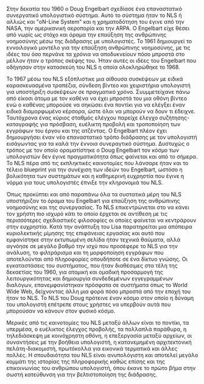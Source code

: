 Στην δεκατία του 1960 ο Doug Engelbart σχεδίασε ένα επαναστατικό συνεργατικό υπολογιστικό σύστημα. Αυτό το σύστημα ήταν το NLS ή αλλιώς και "oN-Line System" και η χρηματοδότηση του έγινε από την NASA, την αμερικανική αεροπορία και την ARPA. O Engelbart είχε θέσει από νωρίς ως στόχο και όραμα την επαύξηση της ανθρώπινης νοημοσύνης μέσω της διάδρασης με υπολογιστές. Το 1961 δημιουργεί το εννοιλογικό μοντέλο για την επαύξηση ανθρώπινης νοημοσύνης, με τις ιδέες του όσο περνάνε τα χρόνια να αποδυκνείουν πόσο μπροστά στο μέλλον ήταν ο τρόπος σκέψης του. Ήταν αυτές οι ιδέες του Engelbart που οδήγησαν στην κατασκεύη του NLS η οποία ολοκληρώθηκε το 1968.

Το 1967 μέσω του NLS εξόπλιστικε μια αίθουσα συσκέψεων με ειδικά καρασκευασμένα τραπέζια, σύνδεση βίντεο και χειριστήρια υπολογιστή για υποστήριξη συσκέψεων σε πραγματικό χρόνο. Συυμμετείχανε πάνω από είκοσι άτομα με τον καθένα να έχει μπροστά του μια οθόνη βίντεο ενώ ο καθένας μπορούσε να σηκώσει ένα ποντίκι για να ελέγξει έναν ειδικά διαμορφωμένο κέρσορα, ώστε όλοι να μπορούν να δουν τι έδειχνε. Ταυτόχρονα ένας κύριος σταθμός ελέγχου παρείχε έλεγχο συζήτησης-καταγραφής για πρόσβαση, ευέλικτη προβολή και τροποποίηση των εγγράφων του έργου και της ατζέντας. Ο Engelbart πλέον έχει δημιουργήσει έναν νέο επαναστατικό τρόπο διάδρασης με τον υπολογιστή εισάγωντας για τα καλά την έννοια συνεραγτικό σύστημα. Δυστυχώς ο τρόπος με τον οποίο οραματίστηκε ο Doug Engelbart τον κόσμο των υπολογιστών δεν έγινε πραγματικότητα όπως φαίνεται και από το σήμερα. Το NLS πέρα από τις εκπληκτικές καινοτομίες που λάνσαρε ήταν και το τέλειο blueprint για την συνέχιση των ιδεών του Engelbart, ωστόσο η βολικότητα των συστημάτων και η καθημερινή ευχρηστία που έγινε η νόρμα για τους υπολογιστές έπνιξε την κληρονομιά του NLS.

Όπως προκύπτει και από παραπάνω όλα τα συστατικά μέρη του NLS υποστήριζαν το όραμα του Engelbart για επαύξηση της ανθρώπινης νοημοσύνης και της συνεργασίας. Το NLS επικεντρώνεται στο να κάνει τον χρήστη πιο ισχυρό κάτι το οποίο έρχεται σε αντίθεση με τις περισσότερες σχεδιαστικές φιλοσοφίες οι οποίες φαίνεται να κεντράρουν στην ευχρηστία. Κατά την ανάπτυξη του Lisa παρατηρείται μια απόπειρα κυριολεκτικής μίμησης της επιφάνειας εργασίας και αυτό που εμφανίστηκε στην εκτυπωμένη σελίδα ήταν τεχνικά θαύματα, αλλά αγνόησε σε μεγάλο βαθμό την ισχύ που προσέφερε το NLS για την ανάλυση, το φιλτράρισμα και τη μορφοποίηση εγγράφων που αποτελούνται από πληροφορίες οπουδήποτε σε ένα δίκτυο γνώσης. Οι εγκαταστάσεις του συστήματος, που ήταν διαθέσιμες στα τέλη της δεκαετίας του 1960, για ατομική και ομαδική προσαρμογή της λειτουργικότητας και δημιουργία συνδεδεμένων εγγεγραμμένων διαλόγων, επανεμφανίστηκαν πρόσφατα σε συστήματα όπως το World Wide Web, δείχνοντας άλλη μια φορά πόσο μπροστά από την εποχή του ήταν το NLS. Το NLS του Doug πρότεινε έναν κόσμο στον οποίο η δύναμη του υπολογιστή επέτρεπε στους χρήστες να υπερβούν αυτά που μπορούσαν να κάνουν στον φυσικό κόσμο.

Μερικές από τις καινοτομίες του NLS μεταξύ άλλων είναι το ποντίκι, τα υπερμέσα, ο ευέλικτος έλεγχος προβολής, τα πολλαπλά παράθυρα, η τηλεδιάσκεψη με κοινόχρηστη οθόνη, η επεξεργασία μεταξύ αρχείων, οι συναντήσεις με την βοήθεια υπολογιστή, η κατανεμημένη αρχιτεκτονική πελάτη-διακομιστή, πρωτόκολλα για εικονικά τερματικά και άλλες πολλές. Η σπουδαιότητα του NLS είναι ανυπολόγιστη και αποτελεί μεγάλο κομμάτι της ιστορίας της πληροφορικής καθώς επίσης και της επικοινωνίας του ανθρώπου υπολογιστή, όπου έκανε το πρώτο βήμα στην σωστή κατεύθυνση για την βελτιστοποίηση της διάδρασης.
